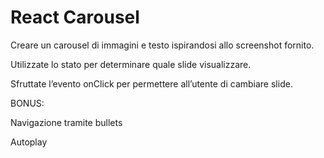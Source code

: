 # React Carousel

Creare un carousel di immagini e testo ispirandosi allo screenshot fornito.

Utilizzate lo stato per determinare quale slide visualizzare.

Sfruttate l’evento onClick per permettere all’utente di cambiare slide.

BONUS:

Navigazione tramite bullets

Autoplay